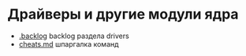 # Драйверы и другие модули ядра

* [.backlog](.backlog) backlog раздела drivers
* [cheats.md](cheats.md) шпаргалка команд

